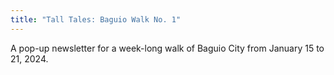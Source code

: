 ```yaml
---
title: "Tall Tales: Baguio Walk No. 1"
---
```

A pop-up newsletter for a week-long walk of Baguio City from January 15 to 21, 2024.